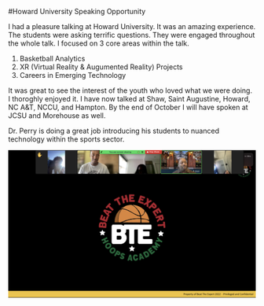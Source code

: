 #Howard University Speaking Opportunity 

I had a pleasure talking at Howard University. It was an amazing experience. The students were asking terrific questions. They were engaged throughout 
the whole talk. I focused on 3 core areas within the talk. 

1. Basketball Analytics 
2. XR (Virtual Reality & Augumented Reality) Projects 
3. Careers in Emerging Technology 

It was great to see the interest of the youth who loved what we were doing. I thoroghly enjoyed it. I have now talked at Shaw, Saint Augustine, Howard, NC A&T, NCCU, and Hampton. 
By the end of October I will have spoken at JCSU and Morehouse as well. 

Dr. Perry is doing a great job introducing his students to nuanced technology within the sports sector. 


![BTE_Howard](https://github.com/rashadwest/rashadwest.github.io/blob/master/_posts/BTE_Howard.png?raw=true)

